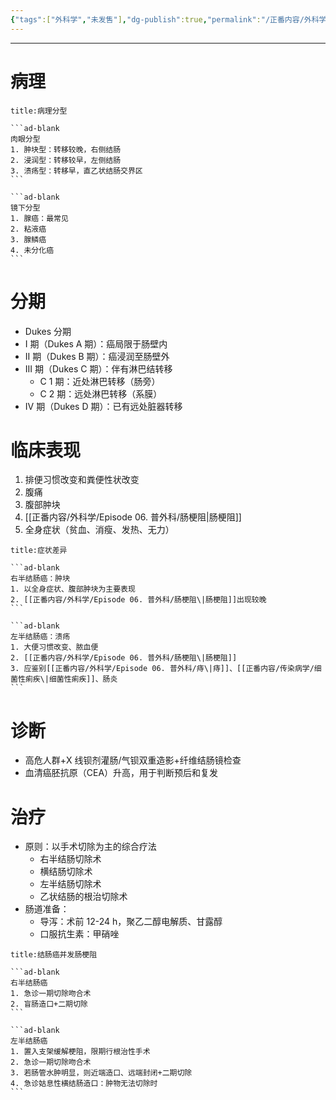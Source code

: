 ```yaml
---
{"tags":["外科学","未发售"],"dg-publish":true,"permalink":"/正番内容/外科学/Episode 06. 普外科/结肠癌/","dgPassFrontmatter":true}
---
```


---
# 病理
````ad-col2
title:病理分型

```ad-blank
肉眼分型
1. 肿块型：转移较晚，右侧结肠
2. 浸润型：转移较早，左侧结肠
3. 溃疡型：转移早，直乙状结肠交界区
```

```ad-blank
镜下分型
1. 腺癌：最常见
2. 粘液癌
3. 腺鳞癌
4. 未分化癌
```

````
# 分期
+ Dukes 分期
+ I 期（Dukes A 期）：癌局限于肠壁内
+ II 期（Dukes B 期）：癌浸润至肠壁外
+ III 期（Dukes C 期）：伴有淋巴结转移
	+ C 1 期：近处淋巴转移（肠旁）
	+ C 2 期：远处淋巴转移（系膜）
+ IV 期（Dukes D 期）：已有远处脏器转移
# 临床表现
1. 排便习惯改变和粪便性状改变
2. 腹痛
3. 腹部肿块
4. [[正番内容/外科学/Episode 06. 普外科/肠梗阻\|肠梗阻]]
5. 全身症状（贫血、消瘦、发热、无力）
````ad-col2
title:症状差异

```ad-blank
右半结肠癌：肿块
1. 以全身症状、腹部肿块为主要表现
2. [[正番内容/外科学/Episode 06. 普外科/肠梗阻\|肠梗阻]]出现较晚
```

```ad-blank
左半结肠癌：溃疡
1. 大便习惯改变、脓血便
2. [[正番内容/外科学/Episode 06. 普外科/肠梗阻\|肠梗阻]]
3. 应鉴别[[正番内容/外科学/Episode 06. 普外科/痔\|痔]]、[[正番内容/传染病学/细菌性痢疾\|细菌性痢疾]]、肠炎
```

````
# 诊断
+ 高危人群+X 线钡剂灌肠/气钡双重造影+纤维结肠镜检查
+ 血清癌胚抗原（CEA）升高，用于判断预后和复发
# 治疗
+ 原则：以手术切除为主的综合疗法
	+ 右半结肠切除术
	+ 横结肠切除术
	+ 左半结肠切除术
	+ 乙状结肠的根治切除术
+ 肠道准备：
	+ 导泻：术前 12-24 h，聚乙二醇电解质、甘露醇
	+ 口服抗生素：甲硝唑
````ad-col2
title:结肠癌并发肠梗阻

```ad-blank
右半结肠癌
1. 急诊一期切除吻合术
2. 盲肠造口+二期切除
```

```ad-blank
左半结肠癌
1. 置入支架缓解梗阻，限期行根治性手术
2. 急诊一期切除吻合术
3. 若肠管水肿明显，则近端造口、远端封闭+二期切除
4. 急诊姑息性横结肠造口：肿物无法切除时
```

````
